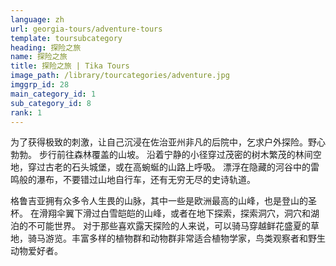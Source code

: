 ```yaml
---
language: zh
url: georgia-tours/adventure-tours
template: toursubcategory
heading: 探险之旅
name: 探险之旅
title: 探险之旅 | Tika Tours
image_path: /library/tourcategories/adventure.jpg
imggrp_id: 28
main_category_id: 1
sub_category_id: 8
rank: 1
---
```

<div class="row content-row"><!-- 1483 (0)-->

</div>

<div class="row content-row"><!-- 1484 (3)-->
<div class="col-xs-12 col-sm-6 col-md-6"><!-- 1978 -->

为了获得极致的刺激，让自己沉浸在佐治亚州非凡的后院中，乞求户外探险。野心勃勃。 步行前往森林覆盖的山坡。 沿着宁静的小径穿过茂密的树木繁茂的林间空地，穿过古老的石头城堡，或在高蜿蜒的山路上呼吸。
漂浮在隐藏的河谷中的雷鸣般的瀑布，不要错过山地自行车，还有无穷无尽的史诗轨道。

</div>

<div class="col-xs-12 col-sm-6 col-md-6"><!-- 1979 -->

格鲁吉亚拥有众多令人生畏的山脉，其中一些是欧洲最高的山峰，也是登山的圣杯。 在滑翔伞翼下滑过白雪皑皑的山峰，或者在地下探索，探索洞穴，洞穴和湖泊的不可能世界。 对于那些喜欢露天探险的人来说，可以骑马穿越鲜花盛夏的草地，骑马游览。丰富多样的植物群和动物群非常适合植物学家，鸟类观察者和野生动物爱好者。

</div>

</div>
